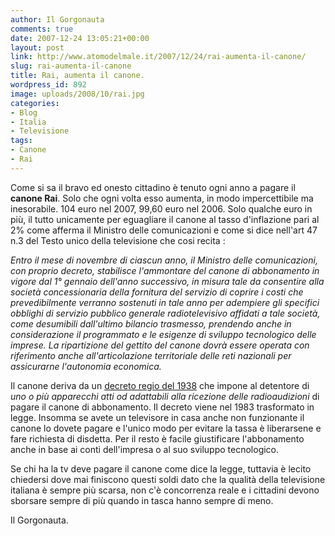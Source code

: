 ```yaml
---
author: Il Gorgonauta
comments: true
date: 2007-12-24 13:05:21+00:00
layout: post
link: http://www.atomodelmale.it/2007/12/24/rai-aumenta-il-canone/
slug: rai-aumenta-il-canone
title: Rai, aumenta il canone.
wordpress_id: 892
image: uploads/2008/10/rai.jpg
categories:
- Blog
- Italia
- Televisione
tags:
- Canone
- Rai
---
```


Come si sa il bravo ed onesto cittadino è tenuto ogni anno a pagare il **canone Rai**. Solo che ogni volta esso aumenta, in modo impercettibile ma inesorabile. 104 euro nel 2007, 99,60 euro nel 2006. Solo qualche euro in più, il tutto unicamente per eguagliare il canone al tasso d'inflazione pari al 2% come afferma il Ministro delle comunicazioni e come si dice nell'art 47 n.3 del Testo unico della televisione che cosi recita :

_Entro il mese di novembre di ciascun anno, il Ministro delle comunicazioni, con proprio decreto, stabilisce l'ammontare del canone di abbonamento in vigore dal 1° gennaio dell'anno successivo, in misura tale da consentire alla società concessionaria della fornitura del servizio di coprire i costi che prevedibilmente verranno sostenuti in tale anno per adempiere gli specifici obblighi di servizio pubblico generale radiotelevisivo affidati a tale società, come desumibili dall'ultimo bilancio trasmesso, prendendo anche in considerazione il programmato e le esigenze di sviluppo tecnologico delle imprese. La ripartizione del gettito del canone dovrà essere operata con riferimento anche all'articolazione territoriale delle reti nazionali per assicurarne l'autonomia economica._

Il canone deriva da un [decreto regio del 1938](http://www.associttadini.org/canonerai/disciplina.html) che impone al detentore di _uno o più apparecchi atti od adattabili alla ricezione delle radioaudizioni_ di pagare il canone di abbonamento. Il decreto viene nel 1983 trasformato in legge. Insomma se avete un televisore in casa anche non funzionante il canone lo dovete pagare e l'unico modo per evitare la tassa è liberarsene e fare richiesta di disdetta. Per il resto è facile giustificare l'abbonamento anche in base ai conti dell'impresa o al suo sviluppo tecnologico.

Se chi ha la tv deve pagare il canone come dice la legge, tuttavia è lecito chiedersi dove mai finiscono questi soldi dato che la qualità della televisione italiana è sempre più scarsa, non c'è concorrenza reale e i cittadini devono sborsare sempre di più quando in tasca hanno sempre di meno.

Il Gorgonauta. 


